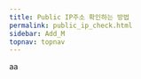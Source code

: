 ```yaml
---
title: Public IP주소 확인하는 방법
permalink: public_ip_check.html
sidebar: Add_M
topnav: topnav
---
```


aa